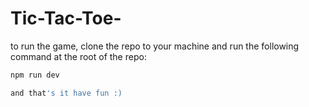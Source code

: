 # Tic-Tac-Toe-
to run the game, clone the repo to your machine and run the following command at the root of the repo:
```bash
npm run dev

and that's it have fun :)
